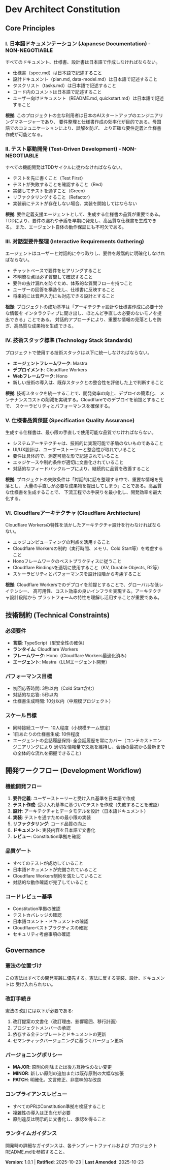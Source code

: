 <!--
  SYNC IMPACT REPORT
  ==================
  Version Change: 1.0.0 → 1.0.1
  
  Changes (v1.0.1):
  - パフォーマンス目標を緩和（初回応答: 500ms→3秒、対話応答: 2秒→5秒、仕様書生成: 5分→10分）
  - スケール目標を小規模チーム向けに調整（同時接続: 100+→10人、日次生成: 50+→10件）
  - 会話履歴保持をセッション制限から全履歴カバーに変更（コンテキストエンジニアリング前提）
  
  Previous Changes (v1.0.0):
  - Initial constitution creation for Dev Architect project
  - Added 6 core principles covering Japanese documentation, TDD, interactive requirements,
    tech stack, specification quality, and deployment architecture
  - Established technology constraints section
  - Defined development workflow requirements
  
  Templates Requiring Updates:
  ✅ plan-template.md - Constitution Check section aligns with principles
  ✅ spec-template.md - User scenario format supports interactive requirements gathering
  ✅ tasks-template.md - Test-first approach aligns with TDD principle
  
  Follow-up TODOs:
  - None
-->

# Dev Architect Constitution

## Core Principles

### I. 日本語ドキュメンテーション (Japanese Documentation) - NON-NEGOTIABLE

すべてのドキュメント、仕様書、設計書は日本語で作成しなければならない。

- 仕様書（spec.md）は日本語で記述すること
- 設計ドキュメント（plan.md, data-model.md）は日本語で記述すること
- タスクリスト（tasks.md）は日本語で記述すること
- コード内のコメントは日本語で記述すること
- ユーザー向けドキュメント（README.md, quickstart.md）は日本語で記述すること

**根拠**: このプロジェクトの主な利用者は日本のAIスタートアップのエンジニアリングマネージャーであり、
要件整理と仕様書作成の効率化が目的である。母国語でのコミュニケーションにより、誤解を防ぎ、
より正確な要件定義と仕様書作成が可能となる。

### II. テスト駆動開発 (Test-Driven Development) - NON-NEGOTIABLE

すべての機能開発はTDDサイクルに従わなければならない。

- テストを先に書くこと（Test First）
- テストが失敗することを確認すること（Red）
- 実装してテストを通すこと（Green）
- リファクタリングすること（Refactor）
- 実装前にテストが存在しない場合、実装を開始してはならない

**根拠**: 要件定義支援エージェントとして、生成する仕様書の品質が重要である。
TDDにより、要件の漏れや矛盾を早期に発見し、高品質な仕様書を生成できる。
また、エージェント自体の動作保証にも不可欠である。

### III. 対話型要件整理 (Interactive Requirements Gathering)

エージェントはユーザーと対話的にやり取りし、要件を段階的に明確化しなければならない。

- チャットベースで要件をヒアリングすること
- 不明瞭な点は必ず質問して確認すること
- 要件の抜け漏れを防ぐため、体系的な質問フローを持つこと
- ユーザーの回答を構造化し、仕様書に反映すること
- 将来的には音声入力にも対応できる設計とすること

**根拠**: プロジェクトの成功基準は「アーキテクチャ設計や仕様書作成に必要十分な情報を
インタラクティブに聞き出し、ほとんど手直しの必要のないモノを提出できる」ことである。
対話的アプローチにより、重要な情報の見落としを防ぎ、高品質な成果物を生成できる。

### IV. 技術スタック標準 (Technology Stack Standards)

プロジェクトで使用する技術スタックは以下に統一しなければならない。

- **エージェントフレームワーク**: Mastra
- **デプロイメント**: Cloudflare Workers
- **Webフレームワーク**: Hono
- 新しい技術の導入は、既存スタックとの整合性を評価した上で判断すること

**根拠**: 技術スタックを統一することで、開発効率の向上、デプロイの簡素化、
メンテナンスコストの削減を実現する。Cloudflareでのデプロイを前提とすることで、
スケーラビリティとパフォーマンスを確保する。

### V. 仕様書品質保証 (Specification Quality Assurance)

生成する仕様書は、最小限の手直しで使用可能な品質でなければならない。

- システムアーキテクチャは、技術的に実現可能で矛盾のないものであること
- UI/UX設計は、ユーザーストーリーと整合性が取れていること
- 要件は具体的で、測定可能な形で記述されていること
- エッジケースや制約条件が適切に文書化されていること
- 対話的なフィードバックループにより、継続的に品質を改善すること

**根拠**: プロジェクトの失敗条件は「対話的に話を整理する中で、重要な情報を見落とし、
大量の手直しが必要な成果物を提出してしまう」ことである。高品質な仕様書を生成することで、
下流工程での手戻りを最小化し、開発効率を最大化する。

### VI. Cloudflareアーキテクチャ (Cloudflare Architecture)

Cloudflare Workersの特性を活かしたアーキテクチャ設計を行わなければならない。

- エッジコンピューティングの利点を活用すること
- Cloudflare Workersの制約（実行時間、メモリ、Cold Start等）を考慮すること
- Honoフレームワークのベストプラクティスに従うこと
- Cloudflare Bindingsを適切に使用すること（KV, Durable Objects, R2等）
- スケーラビリティとパフォーマンスを設計段階から考慮すること

**根拠**: Cloudflare Workersでのデプロイを前提とすることで、グローバルな低レイテンシー、
高可用性、コスト効率の良いインフラを実現する。アーキテクチャ設計段階から
プラットフォームの特性を理解し活用することが重要である。

## 技術制約 (Technical Constraints)

### 必須要件

- **言語**: TypeScript（型安全性の確保）
- **ランタイム**: Cloudflare Workers
- **フレームワーク**: Hono（Cloudflare Workers最適化済み）
- **エージェント**: Mastra（LLMエージェント開発）

### パフォーマンス目標

- 初回応答時間: 3秒以内（Cold Start含む）
- 対話的な応答: 5秒以内
- 仕様書生成時間: 10分以内（中規模プロジェクト）

### スケール目標

- 同時接続ユーザー: 10人程度（小規模チーム想定）
- 1日あたりの仕様書生成: 10件程度
- エージェントの会話履歴保持: 全会話履歴を常にカバー（コンテキストエンジニアリングにより
  適切な情報量で文脈を維持し、会話の最初から最新までの全体的な流れを把握できること）

## 開発ワークフロー (Development Workflow)

### 機能開発フロー

1. **要件定義**: ユーザーストーリーと受け入れ基準を日本語で作成
2. **テスト作成**: 受け入れ基準に基づいてテストを作成（失敗することを確認）
3. **設計**: アーキテクチャとデータモデルを設計（日本語ドキュメント）
4. **実装**: テストを通すための最小限の実装
5. **リファクタリング**: コード品質の向上
6. **ドキュメント**: 実装内容を日本語で文書化
7. **レビュー**: Constitution準拠を確認

### 品質ゲート

- すべてのテストが成功していること
- 日本語ドキュメントが完備されていること
- Cloudflare Workers制約を満たしていること
- 対話的な動作確認が完了していること

### コードレビュー基準

- Constitution準拠の確認
- テストカバレッジの確認
- 日本語コメント・ドキュメントの確認
- Cloudflareベストプラクティスの確認
- セキュリティ考慮事項の確認

## Governance

### 憲法の位置づけ

この憲法はすべての開発実践に優先する。憲法に反する実装、設計、ドキュメントは
受け入れられない。

### 改訂手続き

憲法の改訂には以下が必要である:

1. 改訂提案の文書化（改訂理由、影響範囲、移行計画）
2. プロジェクトメンバーの承認
3. 依存する全テンプレートとドキュメントの更新
4. セマンティックバージョニングに基づくバージョン更新

### バージョニングポリシー

- **MAJOR**: 原則の削除または後方互換性のない変更
- **MINOR**: 新しい原則の追加または既存原則の大幅な拡張
- **PATCH**: 明確化、文言修正、非意味的な改良

### コンプライアンスレビュー

- すべてのPRはConstitution準拠を検証すること
- 複雑性の導入は正当化が必要
- 原則違反は明示的に文書化し、承認を得ること

### ランタイムガイダンス

開発時の詳細なガイダンスは、各テンプレートファイルおよび
プロジェクトREADME.mdを参照すること。

**Version**: 1.0.1 | **Ratified**: 2025-10-23 | **Last Amended**: 2025-10-23
